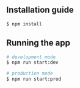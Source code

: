 ## Installation guide

```bash
$ npm install
```

## Running the app

```bash
# development mode
$ npm run start:dev

# production mode
$ npm run start:prod
```
